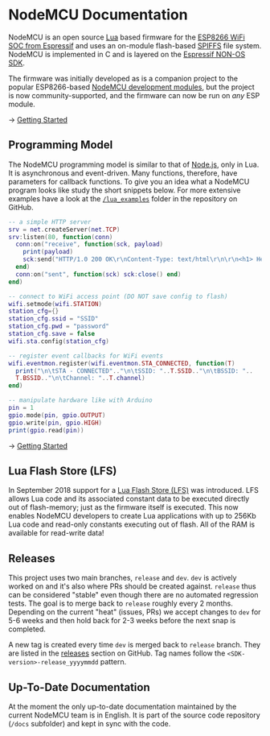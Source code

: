 # NodeMCU Documentation

NodeMCU is an open source [Lua](https://www.lua.org/) based firmware for the [ESP8266 WiFi SOC from Espressif](http://espressif.com/products/esp8266/) and uses an on-module flash-based [SPIFFS](https://github.com/pellepl/spiffs) file system. NodeMCU is implemented in C and is layered on the [Espressif NON-OS SDK](https://github.com/espressif/ESP8266_NONOS_SDK).

The firmware was initially developed as is a companion project to the popular ESP8266-based [NodeMCU development modules](https://github.com/nodemcu/nodemcu-devkit-v1.0), but the project is now community-supported, and the firmware can now be run on _any_ ESP module.

→ [Getting Started](getting-started.md)

## Programming Model

The NodeMCU programming model is similar to that of [Node.js](https://en.wikipedia.org/wiki/Node.js), only in Lua. It is asynchronous and event-driven. Many functions, therefore, have parameters for callback functions. To give you an idea what a NodeMCU program looks like study the short snippets below. For more extensive examples have a look at the [`/lua_examples`](https://github.com/nodemcu/nodemcu-firmware/tree/release/lua_examples) folder in the repository on GitHub.

```lua
-- a simple HTTP server
srv = net.createServer(net.TCP)
srv:listen(80, function(conn)
  conn:on("receive", function(sck, payload)
    print(payload)
    sck:send("HTTP/1.0 200 OK\r\nContent-Type: text/html\r\n\r\n<h1> Hello, NodeMCU. </h1>")
  end)
  conn:on("sent", function(sck) sck:close() end)
end)
```

```lua
-- connect to WiFi access point (DO NOT save config to flash)
wifi.setmode(wifi.STATION)
station_cfg={}
station_cfg.ssid = "SSID"
station_cfg.pwd = "password"
station_cfg.save = false
wifi.sta.config(station_cfg)
```

```lua
-- register event callbacks for WiFi events
wifi.eventmon.register(wifi.eventmon.STA_CONNECTED, function(T)
  print("\n\tSTA - CONNECTED".."\n\tSSID: "..T.SSID.."\n\tBSSID: "..
  T.BSSID.."\n\tChannel: "..T.channel)
end)
```

```lua
-- manipulate hardware like with Arduino
pin = 1
gpio.mode(pin, gpio.OUTPUT)
gpio.write(pin, gpio.HIGH)
print(gpio.read(pin))
```

→ [Getting Started](getting-started.md)

## Lua Flash Store (LFS)

In September 2018 support for a [Lua Flash Store (LFS)](lfs.md) was introduced. LFS allows Lua code and its associated constant data to be executed directly out of flash-memory; just as the firmware itself is executed. This now enables NodeMCU developers to create Lua applications with up to 256Kb Lua code and read-only constants executing out of flash. All of the RAM is available for read-write data!

## Releases

This project uses two main branches, `release` and `dev`. `dev` is actively worked on and it's also where PRs should be created against. `release` thus can be considered "stable" even though there are no automated regression tests. The goal is to merge back to `release` roughly every 2 months. Depending on the current "heat" (issues, PRs) we accept changes to `dev` for 5-6 weeks and then hold back for 2-3 weeks before the next snap is completed.

A new tag is created every time `dev` is merged back to `release` branch. They are listed in the [releases](https://github.com/nodemcu/nodemcu-firmware/releases)  section on GitHub. Tag names follow the `<SDK-version>-release_yyyymmdd` pattern.

## Up-To-Date Documentation

At the moment the only up-to-date documentation maintained by the current NodeMCU team is in English. It is part of the source code repository (`/docs` subfolder) and kept in sync with the code.
